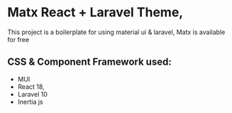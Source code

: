 # Matx React + Laravel Theme, 
This project is a boilerplate for using material ui & laravel, Matx is available for free

## CSS & Component Framework used: 
- MUI
- React 18,
- Laravel 10 
- Inertia js
